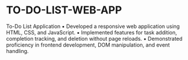 # TO-DO-LIST-WEB-APP
To-Do List Application 
▪	Developed a responsive web application using HTML, CSS, and JavaScript. 
▪	Implemented features for task addition, completion tracking, and deletion without page reloads. 
▪	Demonstrated proficiency in frontend development, DOM manipulation, and event handling. 

